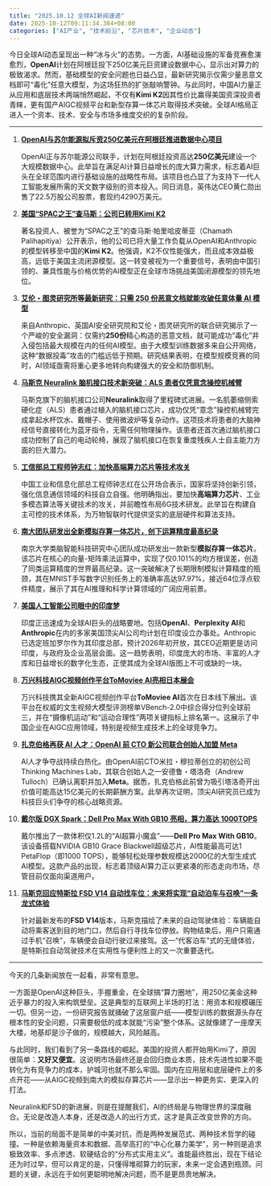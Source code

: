 ```yaml
---
title: "2025.10.12 全球AI新闻速递"
date: 2025-10-12T09:11:34.384+08:00
categories: ["AI产业", "技术前沿", "芯片技术", "企业动态"]
---
```


今日全球AI动态呈现出一种“冰与火”的态势。一方面，AI基础设施的军备竞赛愈演愈烈，**OpenAI**计划在阿根廷投下250亿美元巨资建设数据中心，显示出对算力的极致渴求。然而，基础模型的安全问题也日益凸显，最新研究揭示仅需少量恶意文档即可“毒化”任意大模型，为这场狂热的扩张敲响警钟。与此同时，中国AI力量正从应用和底层技术两端悄然崛起，不仅有**Kimi K2**因其性价比赢得美国资深投资者青睐，更有国产AIGC视频平台和新型存算一体芯片取得技术突破。全球AI格局正进入一个资本、技术、安全与市场多维度交织的复杂阶段。

---

1.  [**OpenAI与苏尔能源拟斥资250亿美元在阿根廷推进数据中心项目**](https://36kr.com/p/3504602007608452?f=rss)

    OpenAI正与苏尔能源公司联手，计划在阿根廷投资高达**250亿美元**建设一个大规模数据中心。此举旨在满足AI计算日益增长的庞大算力需求，标志着AI巨头在全球范围内进行基础设施的战略性布局。该项目也凸显了为支持下一代人工智能发展所需的天文数字级别的资本投入。同日消息，英伟达CEO黄仁勋出售了22.5万股公司股票，套现约4290万美元。

2.  [**美国“SPAC之王”查马斯：公司已转用Kimi K2**](https://36kr.com/newsflashes/3504657363852164?f=rss)

    著名投资人、被誉为“SPAC之王”的查马斯·帕里哈皮蒂亚（Chamath Palihapitiya）公开表示，他的公司已将大量工作负载从OpenAI和Anthropic的模型转移至中国的**Kimi K2**。他强调，K2不仅性能强大，而且成本效益极高，远低于美国主流闭源模型。这一转变被视为一个重要信号，表明由中国引领的、兼具性能与价格优势的AI模型正在全球市场挑战美国闭源模型的领先地位。

3.  [**艾伦・图灵研究所等最新研究：只需 250 份恶意文档就能攻破任意体量 AI 模型**](https://www.ithome.com/0/888/723.htm)

    来自Anthropic、英国AI安全研究院和艾伦・图灵研究所的联合研究揭示了一个严峻的安全漏洞：仅需约**250份**精心构造的恶意文档，就可能成功“毒化”并入侵包括最大规模在内的任何AI模型。由于大模型训练数据多来自公开网络，这种“数据投毒”攻击的门槛远低于预期。研究结果表明，在模型规模竞赛的同时，AI领域亟需将重心更多地转向构建强大的安全和防御机制。

4.  [**马斯克 Neuralink 脑机接口技术新突破：ALS 患者仅凭意念操控机械臂**](https://www.ithome.com/0/888/800.htm)

    马斯克旗下的脑机接口公司**Neuralink**取得了里程碑式进展。一名肌萎缩侧索硬化症（ALS）患者通过植入的脑机接口芯片，成功仅凭“意念”操控机械臂完成拿起水杯饮水、戴帽子、使用微波炉等复杂动作。这项技术将患者的大脑神经信号直接转化为蓝牙指令，无需任何物理操作。该患者还首次通过脑机接口成功控制了自己的电动轮椅，展现了脑机接口在恢复重度残疾人士自主能力方面的巨大潜力。

5.  [**工信部总工程师钟志红：加快高端算力芯片等技术攻关**](https://36kr.com/newsflashes/3504578852117384?f=rss)

    中国工业和信息化部总工程师钟志红在公开场合表示，国家将坚持创新引领，强化信息通信领域的科技自立自强。他明确指出，要加快**高端算力芯片**、工业多模态算法等关键技术的攻关，并前瞻性布局6G技术研发。此举旨在构建自主可控的技术体系，为万物智联时代提供坚实的底层硬件和算法支持。

6.  [**南大团队研发出全新模拟存算一体芯片，创下运算精度最高纪录**](https://www.ithome.com/0/888/758.htm)

    南京大学类脑智能科技研究中心团队成功研发出一款新型**模拟存算一体芯片**。该芯片在核心的向量-矩阵乘法运算中，实现了仅0.101%的均方根误差，创造了同类运算精度的世界最高纪录。这一突破解决了长期限制模拟计算精度的瓶颈，其在MNIST手写数字识别任务上的准确率高达97.97%，接近64位浮点软件精度，展示了其在AI推理和科学计算领域的广阔应用前景。

7.  [**美国人工智能公司眼中的印度梦**](https://analyticsindiamag.com/global-tech/the-indian-dream-of-american-ai-companies/)

    印度正迅速成为全球AI巨头的战略要地。包括**OpenAI**、**Perplexity AI**和**Anthropic**在内的多家美国顶尖AI公司均计划在印度设立办事处。Anthropic已选定班加罗尔作为其印度总部，预计2026年初开放，其CEO近期更是访问印度，与政府及企业高层会面。这一趋势表明，印度庞大的市场、丰富的人才库和日益增长的数字化生态，正使其成为全球AI版图上不可或缺的一块。

8.  [**万兴科技AIGC视频创作平台ToMoviee AI亮相日本展会**](https://36kr.com/newsflashes/3504588366224513?f=rss)

    万兴科技携其全新AIGC视频创作平台**ToMoviee AI**首次在日本线下展出。该平台在权威的文生视频大模型评测榜单VBench-2.0中综合得分位列全球前三，并在“摄像机运动”和“运动合理性”两项关键指标上排名第一。这展示了中国企业在AIGC应用领域，特别是视频生成技术上的全球竞争力。

9.  [**扎克伯格再获 AI 人才：OpenAI 前 CTO 新公司联合创始人加盟 Meta**](https://www.ithome.com/0/888/798.htm)

    AI人才争夺战持续白热化。由OpenAI前CTO米拉・穆拉蒂创立的初创公司Thinking Machines Lab，其联合创始人之一安德鲁・塔洛奇（Andrew Tulloch）已确认离职并加入**Meta**。据悉，扎克伯格此前曾为吸引塔洛奇开出价值可能高达15亿美元的长期薪酬方案。此举再次证明，顶尖AI研究员已成为科技巨头们争夺的核心战略资源。

10. [**戴尔版 DGX Spark：Dell Pro Max With GB10 亮相，算力高达 1000TOPS**](https://www.ithome.com/0/888/771.htm)

    戴尔推出了一款体积仅1.2L的“AI超算小魔盒”——**Dell Pro Max With GB10**。该设备搭载NVIDIA GB10 Grace Blackwell超级芯片，AI性能最高可达1 PetaFlop（即1000 TOPS），能够轻松处理参数规模达2000亿的大型生成式AI模型。这款产品的出现，标志着顶级AI算力正以更紧凑的形态走向市场，尽管目前仅面向渠道用户。

11. [**马斯克回应特斯拉 FSD V14 自动找车位：未来将实现“自动泊车与召唤”一条龙式体验**](https://www.ithome.com/0/888/720.htm)

    针对最新发布的**FSD V14**版本，马斯克描绘了未来的自动驾驶体验：车辆能自动将乘客送到目的地门口，然后自行寻找车位停放。购物结束后，用户只需通过手机“召唤”，车辆便会自动行驶过来接驾。这一“代客泊车”式的无缝体验，是特斯拉自动驾驶技术在实用性与便利性上的又一次重要迭代。

---

今天的几条新闻放在一起看，非常有意思。

一方面是OpenAI这种巨头，手握重金，在全球搞“算力圈地”，用250亿美金这种近乎暴力的投入来构筑壁垒。这是典型的互联网上半场的打法：用资本和规模碾压一切。但另一边，一份研究报告就捅破了这层窗户纸——模型训练的数据源头存在根本性的安全问题，只需要极低的成本就能“污染”整个体系。这就像建了一座摩天大楼，地基却是沙子做的，规模越大，风险越高。

与此同时，我们看到了另一条路线的崛起。美国的投资人都开始用Kimi了，原因很简单：**又好又便宜**。这说明市场最终还是会回归商业本质，技术先进性如果不能转化为有竞争力的成本，护城河也就不那么牢固。国内在应用层和底层硬件上的多点开花——从AIGC视频到南大的模拟存算芯片——显示出一种更务实、更深入的打法。

Neuralink和FSD的新进展，则是在提醒我们，AI的终局是与物理世界的深度融合。无论是改造人本身，还是改造人的出行方式，这才是真正改变世界的方向。

所以，当前的局面不是简单的中美对抗，而是两种发展范式、两种技术哲学的碰撞。一种是依赖海量资本和数据、高举高打的“中心化暴力美学”，另一种则是追求极致效率、多点渗透、软硬结合的“分布式实用主义”。谁能最终胜出，现在下结论还为时过早，但可以肯定的是，只懂得堆砌算力的玩家，未来一定会遇到瓶颈。问题的关键，永远在于如何更聪明地解决问题，而不是更昂贵地解决。